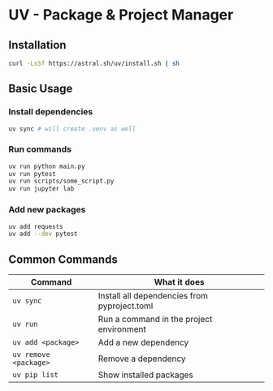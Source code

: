 # UV - Package & Project Manager

## Installation

```bash
curl -LsSf https://astral.sh/uv/install.sh | sh
```

## Basic Usage

### Install dependencies
```bash
uv sync # will create .venv as well
```

### Run commands
```bash
uv run python main.py
uv run pytest
uv run scripts/some_script.py
uv run jupyter lab
```

### Add new packages
```bash
uv add requests
uv add --dev pytest
```

## Common Commands

| Command | What it does |
|---------|--------------|
| `uv sync` | Install all dependencies from pyproject.toml |
| `uv run` | Run a command in the project environment |
| `uv add <package>` | Add a new dependency |
| `uv remove <package>` | Remove a dependency |
| `uv pip list` | Show installed packages |
